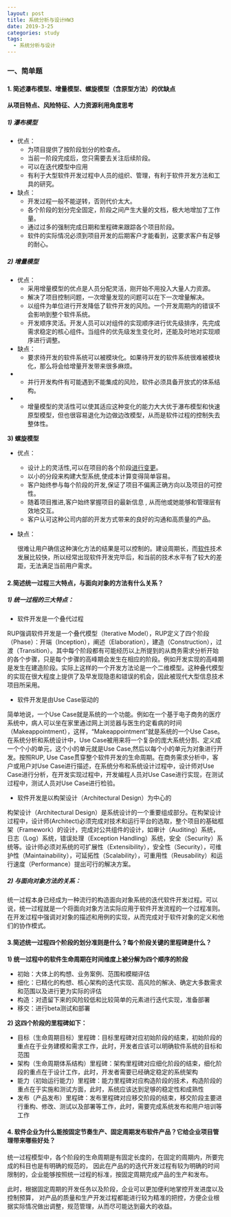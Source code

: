 ```yaml
---
layout: post
title: 系统分析与设计HW3
date: 2019-3-25
categories: study
tags:
  - 系统分析与设计
---
```


### 一、简单题

#### 1. 简述瀑布模型、增量模型、螺旋模型（含原型方法）的优缺点

**从项目特点、风险特征、人力资源利用角度思考**

##### 1) 瀑布模型

- 优点：
  - 为项目提供了按阶段划分的检查点。
  - 当前一阶段完成后，您只需要去关注后续阶段。
  - 可以在迭代模型中应用
  - 有利于大型软件开发过程中人员的组织、管理，有利于软件开发方法和工具的研究。
- 缺点：
  - 开发过程一般不能逆转，否则代价太大。
  - 各个阶段的划分完全固定，阶段之间产生大量的文档，极大地增加了工作量。
  - 通过过多的强制完成日期和里程碑来跟踪各个项目阶段。
  - 软件的实际情况必须到项目开发的后期客户才能看到，这要求客户有足够的耐心。 

##### 2) 增量模型

- 优点：
  - 采用增量模型的优点是人员分配灵活，刚开始不用投入大量人力资源。
  - 解决了项目控制问题，一次增量发现的问题可以在下一次增量解决。
  - 以组件为单位进行开发降低了软件开发的风险。一个开发周期内的错误不会影响到整个软件系统。 
  - 开发顺序灵活。开发人员可以对组件的实现顺序进行优先级排序，先完成需求稳定的核心组件。当组件的优先级发生变化时，还能及时地对实现顺序进行调整。 
- 缺点：
  - 要求待开发的软件系统可以被模块化。如果待开发的软件系统很难被模块化，那么将会给增量开发带来很多麻烦。 
- - 并行开发构件有可能遇到不能集成的风险，软件必须具备开放式的体系结构。
- - 增量模型的灵活性可以使其适应这种变化的能力大大优于瀑布模型和快速原型模型，但也很容易退化为边做边改模型，从而是软件过程的控制失去整体性。

**3) 螺旋模型**

- 优点：

  - 设计上的灵活性,可以在项目的各个阶段[进行变更](https://baike.baidu.com/item/%E8%BF%9B%E8%A1%8C%E5%8F%98%E6%9B%B4)。
  - 以小的分段来构建大型系统,使成本计算变得简单容易。
  - 客户始终参与每个阶段的开发,保证了项目不偏离正确方向以及项目的可控性。
  - 随着项目推进,客户始终掌握项目的最新信息 , 从而他或她能够和管理层有效地交互。
  - 客户认可这种公司内部的开发方式带来的良好的沟通和高质量的产品。

- 缺点：

  很难让用户确信这种演化方法的结果是可以控制的。建设周期长，而[软件](https://baike.baidu.com/item/%E8%BD%AF%E4%BB%B6)技术发展比较快，所以经常出现软件开发完毕后，和当前的技术水平有了较大的差距，无法满足当前用户需求。



#### 2.简述统一过程三大特点，与面向对象的方法有什么关系？

##### 1) 统一过程的三大特点：

- 软件开发是一个叠代过程

RUP强调软件开发是一个叠代模型（Iterative Model），RUP定义了四个阶段（Phase）：开端（Inception），阐述（Elaboration），建造（Construction），过渡（Transition）。其中每个阶段都有可能经历以上所提到的从商务需求分析开始的各个步骤，只是每个步骤的高峰期会发生在相应的阶段。例如开发实现的高峰期是发生在建造阶段。实际上这样的一个开发方法论是一个二维模型。这种叠代模型的实现在很大程度上提供了及早发现隐患和错误的机会，因此被现代大型信息技术项目所采用。

- 软件开发是由Use Case驱动的

简单地说，一个Use Case就是系统的一个功能。例如在一个基于电子商务的医疗系统中，病人可以坐在家里通过网上浏览器与医生约定看病的时间（Makeappointment），这样，“Makeappointment”就是系统的一个Use Case。在系统分析和系统设计中，Use Case被用来将一个复杂的庞大系统分割、定义成一个个小的单元，这个小的单元就是Use Case,然后以每个小的单元为对象进行开发。按照RUP, Use Case贯穿整个软件开发的生命周期。在商务需求分析中，客户或用户对Use Case进行描述，在系统分布和系统设计过程中，设计师对Use Case进行分析，在开发实现过程中，开发编程人员对Use Case进行实现，在测试过程中，测试人员对Use Case进行检验。

- 软件开发是以构架设计（Architectural Design）为中心的

构架设计（Architectural Design）是系统设计的一个重要组成部分。在构架设计过程中，设计师(Architect)必须完成对技术和运行平台的选取，整个项目的基础框架（Framework）的设计，完成对公共组件的设计，如审计（Auditing）系统，日志（Log）系统，错误处理（Exception Handling）系统，安全（Security）系统等。设计师必须对系统的可扩展性（Extensibility），安全性（Security），可维护性（Maintainability），可延拓性（Scalability），可重用性（Reusability）和运行速度（Performance）提出可行的解决方案。

##### 2) 与面向对象方法的关系：

统一过程本身已经成为一种流行的构造面向对象系统的迭代软件开发过程。可以说，统一过程就是一个将面向对象方法实际应用于软件开发流程的一个过程准则。在开发过程中强调对对象的描述和用例的实现，从而完成对于软件对象的定义和他们的协作模式。



#### 3.简述统一过程四个阶段的划分准则是什么？每个阶段关键的里程碑是什么？

**1) 统一过程中的软件生命周期在时间维度上被分解为四个顺序的阶段**

- 初始：大体上的构想、业务案例、范围和模糊评估
- 细化：已精化的构想、核心架构的迭代实现、高风险的解决、确定大多数需求和范围以及进行更为实际的评估
- 构造：对遗留下来的风险较低和比较简单的元素进行迭代实现，准备部署
- 移交：进行beta测试和部署

**2) 这四个阶段的里程碑如下：**

- 目标（生命周期目标）里程碑：目标里程碑对应初始阶段的结束，初始阶段的重点在于业务建模和需求工作，此时，开发者应该可以明确软件系统的目标和范围
- 架构（生命周期体系结构）里程碑：架构里程碑对应细化阶段的结束，细化阶段的重点在于设计工作，此时，开发者需要已经确定稳定的系统架构
- 能力（初始运行能力）里程碑：能力里程碑对应构造阶段的技术，构造阶段的重点在于实施和测试方面，此时，系统应该达到足够的稳定性和成熟性
- 发布（产品发布）里程碑：发布里程碑对应移交阶段的结束，移交阶段主要进行重构、修改、测试以及部署等工作，此时，需要完成系统发布和用户培训等工作



#### 4. 软件企业为什么能按固定节奏生产、固定周期发布软件产品？它给企业项目管理带来哪些好处？

统一过程模型中，各个阶段的生命周期是有固定长度的，在固定的周期内，所要完成的科目也是有明确的规范的， 因此在产品的的迭代开发过程有较为明确的时间限制的，企业能够按照统一过程的标准，按固定周期完成产品的生产和发布。

此时，根据固定周期的开发任务以及阶段，企业可以更加便利地掌控开发进度以及控制预算， 对产品的质量和生产开发过程都能进行较为精准的把控，方便企业根据实际情况做出调整，规范管理，从而尽可能达到最大的收益。